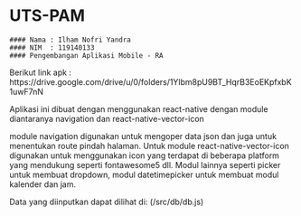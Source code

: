 # UTS-PAM
```
#### Nama : Ilham Nofri Yandra
#### NIM  : 119140133
#### Pengembangan Aplikasi Mobile - RA
```
<p> Berikut link apk : https://drive.google.com/drive/u/0/folders/1Ylbm8pU9BT_HqrB3EoEKpfxbK1uwF7nN
</p>

Aplikasi ini dibuat dengan menggunakan react-native dengan module diantaranya navigation dan react-native-vector-icon

module navigation digunakan untuk mengoper data json dan juga untuk menentukan route pindah halaman. Untuk module react-native-vector-icon digunakan untuk menggunakan icon yang terdapat di beberapa platform yang mendukung seperti fontawesome5 dll. Modul lainnya seperti picker untuk membuat dropdown, modul datetimepicker untuk membuat modul kalender dan jam.

Data yang diinputkan dapat dilihat di: (/src/db/db.js)



